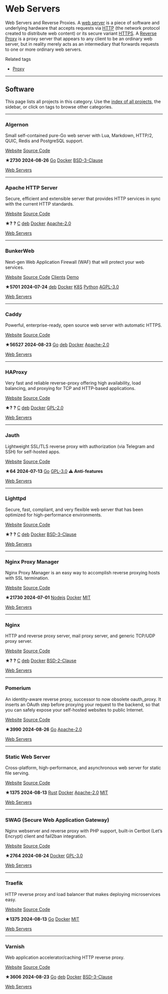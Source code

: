 # Web Servers

Web Servers and Reverse Proxies. A [web server](https://en.wikipedia.org/wiki/Web_server) is a piece of software and underlying hardware that accepts requests via [HTTP](https://en.wikipedia.org/wiki/Hypertext_Transfer_Protocol) (the network protocol created to distribute web content) or its secure variant [HTTPS](https://en.wikipedia.org/wiki/HTTPS). A [Reverse Proxy](https://en.wikipedia.org/wiki/Reverse_proxy) is a proxy server that appears to any client to be an ordinary web server, but in reality merely acts as an intermediary that forwards requests to one or more ordinary web servers.

Related tags

* [Proxy](https://awesome-selfhosted.net/tags/proxy.html)

---

## Software

This page lists all projects in this category. Use the [index of all projects](https://awesome-selfhosted.net/index.html), the sidebar, or click on  tags to browse other categories.

---

### Algernon

Small self-contained pure-Go web server with Lua, Markdown, HTTP/2, QUIC, Redis and PostgreSQL support.

[ Website](https://algernon.roboticoverlords.org/) [ Source Code](https://github.com/xyproto/algernon)

**★2730**  **2024-08-26** [ Go](https://awesome-selfhosted.net/platforms/go.html) [ Docker](https://awesome-selfhosted.net/platforms/docker.html) [ BSD-3-Clause](https://awesome-selfhosted.net/index.html#list-of-licenses)

[ Web Servers](https://awesome-selfhosted.net/tags/web-servers.html)

---

### Apache HTTP Server

Secure, efficient and extensible server that provides HTTP services in sync with the current HTTP standards.

[ Website](https://httpd.apache.org/) [ Source Code](https://svn.apache.org/viewvc/httpd/httpd/branches/2.4.x/)

**★?**  **?** [ C](https://awesome-selfhosted.net/platforms/c.html) [ deb](https://awesome-selfhosted.net/platforms/deb.html) [ Docker](https://awesome-selfhosted.net/platforms/docker.html) [ Apache-2.0](https://awesome-selfhosted.net/index.html#list-of-licenses)

[ Web Servers](https://awesome-selfhosted.net/tags/web-servers.html)

---

### BunkerWeb

Next-gen Web Application Firewall (WAF) that will protect your web services.

[ Website](https://www.bunkerweb.io/) [ Source Code](https://github.com/bunkerity/bunkerweb) [ Clients](https://docs.bunkerweb.io/latest/plugins/) [ Demo](https://demo.bunkerweb.io/)

**★5701**  **2024-07-24** [ deb](https://awesome-selfhosted.net/platforms/deb.html) [ Docker](https://awesome-selfhosted.net/platforms/docker.html) [ K8S](https://awesome-selfhosted.net/platforms/k8s.html) [ Python](https://awesome-selfhosted.net/platforms/python.html) [ AGPL-3.0](https://awesome-selfhosted.net/index.html#list-of-licenses)

[ Web Servers](https://awesome-selfhosted.net/tags/web-servers.html)

---

### Caddy

Powerful, enterprise-ready, open source web server with automatic HTTPS.

[ Website](https://caddyserver.com/) [ Source Code](https://github.com/caddyserver/caddy)

**★56527**  **2024-08-23** [ Go](https://awesome-selfhosted.net/platforms/go.html) [ deb](https://awesome-selfhosted.net/platforms/deb.html) [ Docker](https://awesome-selfhosted.net/platforms/docker.html) [ Apache-2.0](https://awesome-selfhosted.net/index.html#list-of-licenses)

[ Web Servers](https://awesome-selfhosted.net/tags/web-servers.html)

---

### HAProxy

Very fast and reliable reverse-proxy offering high availability, load balancing, and proxying for TCP and HTTP-based applications.

[ Website](https://www.haproxy.org/) [ Source Code](https://git.haproxy.org/?p=haproxy.git;a=tree)

**★?**  **?** [ C](https://awesome-selfhosted.net/platforms/c.html) [ deb](https://awesome-selfhosted.net/platforms/deb.html) [ Docker](https://awesome-selfhosted.net/platforms/docker.html) [ GPL-2.0](https://awesome-selfhosted.net/index.html#list-of-licenses)

[ Web Servers](https://awesome-selfhosted.net/tags/web-servers.html)

---

### Jauth

Lightweight SSL/TLS reverse proxy with authorization (via Telegram and SSH) for self-hosted apps.

[ Website](https://github.com/Jipok/Jauth) [ Source Code](https://github.com/Jipok/Jauth)

**★64**  **2024-07-13** [ Go](https://awesome-selfhosted.net/platforms/go.html) [ GPL-3.0](https://awesome-selfhosted.net/index.html#list-of-licenses) **⚠ Anti-features**

[ Web Servers](https://awesome-selfhosted.net/tags/web-servers.html)

---

### Lighttpd

Secure, fast, compliant, and very flexible web server that has been optimized for high-performance environments.

[ Website](https://www.lighttpd.net/) [ Source Code](https://git.lighttpd.net/lighttpd/lighttpd1.4)

**★?**  **?** [ C](https://awesome-selfhosted.net/platforms/c.html) [ deb](https://awesome-selfhosted.net/platforms/deb.html) [ Docker](https://awesome-selfhosted.net/platforms/docker.html) [ BSD-3-Clause](https://awesome-selfhosted.net/index.html#list-of-licenses)

[ Web Servers](https://awesome-selfhosted.net/tags/web-servers.html)

---

### Nginx Proxy Manager

Nginx Proxy Manager is an easy way to accomplish reverse proxying hosts with SSL termination.

[ Website](https://nginxproxymanager.com/) [ Source Code](https://github.com/NginxProxyManager/nginx-proxy-manager)

**★21730**  **2024-07-01** [ Nodejs](https://awesome-selfhosted.net/platforms/nodejs.html) [ Docker](https://awesome-selfhosted.net/platforms/docker.html) [ MIT](https://awesome-selfhosted.net/index.html#list-of-licenses)

[ Web Servers](https://awesome-selfhosted.net/tags/web-servers.html)

---

### Nginx

HTTP and reverse proxy server, mail proxy server, and generic TCP/UDP proxy server.

[ Website](https://nginx.org/en/) [ Source Code](https://hg.nginx.org/nginx/file/tip)

**★?**  **?** [ C](https://awesome-selfhosted.net/platforms/c.html) [ deb](https://awesome-selfhosted.net/platforms/deb.html) [ Docker](https://awesome-selfhosted.net/platforms/docker.html) [ BSD-2-Clause](https://awesome-selfhosted.net/index.html#list-of-licenses)

[ Web Servers](https://awesome-selfhosted.net/tags/web-servers.html)

---

### Pomerium

An identity-aware reverse proxy, successor to now obsolete oauth\_proxy. It inserts an OAuth step before proxying your request to the backend, so that you can safely expose your self-hosted websites to public Internet.

[ Website](https://www.pomerium.io/) [ Source Code](https://github.com/pomerium/pomerium)

**★3990**  **2024-08-26** [ Go](https://awesome-selfhosted.net/platforms/go.html) [ Apache-2.0](https://awesome-selfhosted.net/index.html#list-of-licenses)

[ Web Servers](https://awesome-selfhosted.net/tags/web-servers.html)

---

### Static Web Server

Cross-platform, high-performance, and asynchronous web server for static file serving.

[ Website](https://static-web-server.net/) [ Source Code](https://github.com/static-web-server/static-web-server)

**★1375**  **2024-08-13** [ Rust](https://awesome-selfhosted.net/platforms/rust.html) [ Docker](https://awesome-selfhosted.net/platforms/docker.html) [ Apache-2.0](https://awesome-selfhosted.net/index.html#list-of-licenses) [ MIT](https://awesome-selfhosted.net/index.html#list-of-licenses)

[ Web Servers](https://awesome-selfhosted.net/tags/web-servers.html)

---

### SWAG (Secure Web Application Gateway)

Nginx webserver and reverse proxy with PHP support, built-in Certbot (Let’s Encrypt) client and fail2ban integration.

[ Website](https://github.com/linuxserver/docker-swag) [ Source Code](https://github.com/linuxserver/docker-swag)

**★2764**  **2024-08-24** [ Docker](https://awesome-selfhosted.net/platforms/docker.html) [ GPL-3.0](https://awesome-selfhosted.net/index.html#list-of-licenses)

[ Web Servers](https://awesome-selfhosted.net/tags/web-servers.html)

---

### Traefik

HTTP reverse proxy and load balancer that makes deploying microservices easy.

[ Website](https://traefik.io/) [ Source Code](https://github.com/static-web-server/static-web-server)

**★1375**  **2024-08-13** [ Go](https://awesome-selfhosted.net/platforms/go.html) [ Docker](https://awesome-selfhosted.net/platforms/docker.html) [ MIT](https://awesome-selfhosted.net/index.html#list-of-licenses)

[ Web Servers](https://awesome-selfhosted.net/tags/web-servers.html)

---

### Varnish

Web application accelerator/caching HTTP reverse proxy.

[ Website](https://varnish-cache.org/) [ Source Code](https://github.com/varnishcache/varnish-cache)

**★3606**  **2024-08-23** [ Go](https://awesome-selfhosted.net/platforms/go.html) [ deb](https://awesome-selfhosted.net/platforms/deb.html) [ Docker](https://awesome-selfhosted.net/platforms/docker.html) [ BSD-3-Clause](https://awesome-selfhosted.net/index.html#list-of-licenses)

[ Web Servers](https://awesome-selfhosted.net/tags/web-servers.html)
